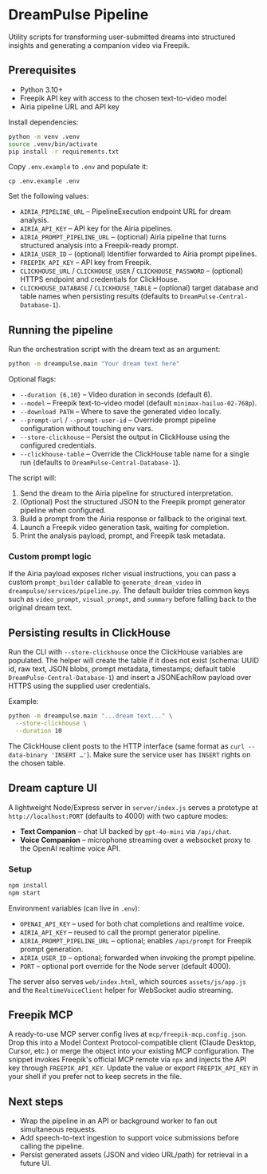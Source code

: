 # DreamPulse Pipeline

Utility scripts for transforming user-submitted dreams into structured insights and generating a companion video via Freepik.

## Prerequisites

- Python 3.10+
- Freepik API key with access to the chosen text-to-video model
- Airia pipeline URL and API key

Install dependencies:

```bash
python -m venv .venv
source .venv/bin/activate
pip install -r requirements.txt
```

Copy `.env.example` to `.env` and populate it:

```
cp .env.example .env
```

Set the following values:

- `AIRIA_PIPELINE_URL` – PipelineExecution endpoint URL for dream analysis.
- `AIRIA_API_KEY` – API key for the Airia pipelines.
- `AIRIA_PROMPT_PIPELINE_URL` – (optional) Airia pipeline that turns structured analysis into a Freepik-ready prompt.
- `AIRIA_USER_ID` – (optional) Identifier forwarded to Airia prompt pipelines.
- `FREEPIK_API_KEY` – API key from Freepik.
- `CLICKHOUSE_URL` / `CLICKHOUSE_USER` / `CLICKHOUSE_PASSWORD` – (optional) HTTPS endpoint and credentials for ClickHouse.
- `CLICKHOUSE_DATABASE` / `CLICKHOUSE_TABLE` – (optional) target database and table names when persisting results (defaults to `DreamPulse-Central-Database-1`).

## Running the pipeline

Run the orchestration script with the dream text as an argument:

```bash
python -m dreampulse.main "Your dream text here"
```

Optional flags:

- `--duration {6,10}` – Video duration in seconds (default 6).
- `--model` – Freepik text-to-video model (default `minimax-hailuo-02-768p`).
- `--download PATH` – Where to save the generated video locally.
- `--prompt-url` / `--prompt-user-id` – Override prompt pipeline configuration without touching env vars.
- `--store-clickhouse` – Persist the output in ClickHouse using the configured credentials.
- `--clickhouse-table` – Override the ClickHouse table name for a single run (defaults to `DreamPulse-Central-Database-1`).

The script will:

1. Send the dream to the Airia pipeline for structured interpretation.
2. (Optional) Post the structured JSON to the Freepik prompt generator pipeline when configured.
3. Build a prompt from the Airia response or fallback to the original text.
4. Launch a Freepik video generation task, waiting for completion.
5. Print the analysis payload, prompt, and Freepik task metadata.

### Custom prompt logic

If the Airia payload exposes richer visual instructions, you can pass a custom `prompt_builder` callable to `generate_dream_video` in `dreampulse/services/pipeline.py`. The default builder tries common keys such as `video_prompt`, `visual_prompt`, and `summary` before falling back to the original dream text.

## Persisting results in ClickHouse

Run the CLI with `--store-clickhouse` once the ClickHouse variables are populated.
The helper will create the table if it does not exist (schema: UUID id, raw text, JSON blobs, prompt metadata, timestamps; default table `DreamPulse-Central-Database-1`) and insert a JSONEachRow payload over HTTPS using the supplied user credentials.

Example:

```bash
python -m dreampulse.main "...dream text..." \
  --store-clickhouse \
  --duration 10
```

The ClickHouse client posts to the HTTP interface (same format as `curl --data-binary 'INSERT …'`).
Make sure the service user has `INSERT` rights on the chosen table.

## Dream capture UI

A lightweight Node/Express server in `server/index.js` serves a prototype at `http://localhost:PORT` (defaults to 4000) with two capture modes:

- **Text Companion** – chat UI backed by `gpt-4o-mini` via `/api/chat`.
- **Voice Companion** – microphone streaming over a websocket proxy to the OpenAI realtime voice API.

### Setup

```bash
npm install
npm start
```

Environment variables (can live in `.env`):

- `OPENAI_API_KEY` – used for both chat completions and realtime voice.
- `AIRIA_API_KEY` – reused to call the prompt generator pipeline.
- `AIRIA_PROMPT_PIPELINE_URL` – optional; enables `/api/prompt` for Freepik prompt generation.
- `AIRIA_USER_ID` – optional; forwarded when invoking the prompt pipeline.
- `PORT` – optional port override for the Node server (default 4000).

The server also serves `web/index.html`, which sources `assets/js/app.js` and the `RealtimeVoiceClient` helper for WebSocket audio streaming.


## Freepik MCP

A ready-to-use MCP server config lives at `mcp/freepik-mcp.config.json`. Drop this into a Model Context Protocol-compatible client (Claude Desktop, Cursor, etc.) or merge the object into your existing MCP configuration. The snippet invokes Freepik's official MCP remote via `npx` and injects the API key through `FREEPIK_API_KEY`. Update the value or export `FREEPIK_API_KEY` in your shell if you prefer not to keep secrets in the file.

## Next steps

- Wrap the pipeline in an API or background worker to fan out simultaneous requests.
- Add speech-to-text ingestion to support voice submissions before calling the pipeline.
- Persist generated assets (JSON and video URL/path) for retrieval in a future UI.
